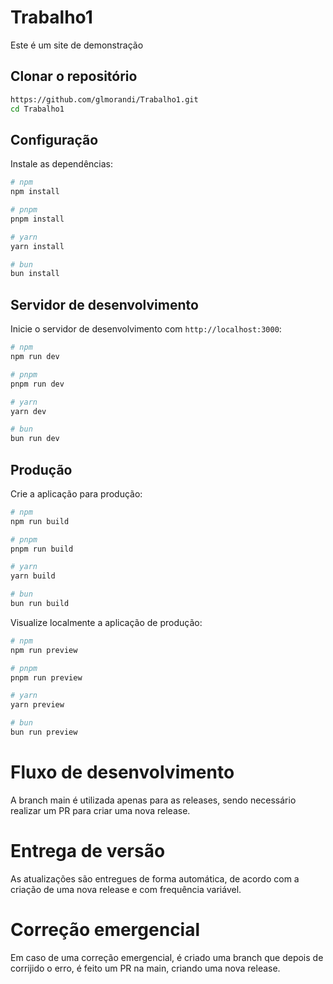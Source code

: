 # Trabalho1

Este é um site de demonstração

## Clonar o repositório

```bash
https://github.com/glmorandi/Trabalho1.git
cd Trabalho1
```

## Configuração

Instale as dependências:

```bash
# npm
npm install

# pnpm
pnpm install

# yarn
yarn install

# bun
bun install
```

## Servidor de desenvolvimento

Inicie o servidor de desenvolvimento com `http://localhost:3000`:

```bash
# npm
npm run dev

# pnpm
pnpm run dev

# yarn
yarn dev

# bun
bun run dev
```

## Produção

Crie a aplicação para produção:

```bash
# npm
npm run build

# pnpm
pnpm run build

# yarn
yarn build

# bun
bun run build
```

Visualize localmente a aplicação de produção:

```bash
# npm
npm run preview

# pnpm
pnpm run preview

# yarn
yarn preview

# bun
bun run preview
```

# Fluxo de desenvolvimento

A branch main é utilizada apenas para as releases, sendo necessário realizar um PR para criar uma nova release.

# Entrega de versão

As atualizações são entregues de forma automática, de acordo com a criação de uma nova release e com frequência variável.

# Correção emergencial

Em caso de uma correção emergencial, é criado uma branch que depois de corrijido o erro, é feito um PR na main, criando uma nova release.